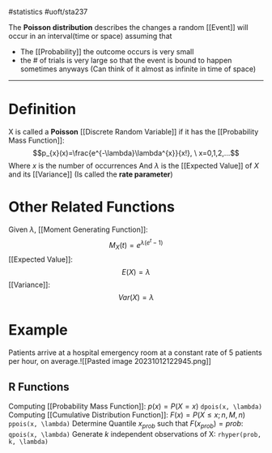 #statistics #uoft/sta237 

The **Poisson distribution** describes the changes a random [[Event]] will occur in an interval(time or space) assuming that
- The [[Probability]] the outcome occurs is very small
- the # of trials is very large so that the event is bound to happen sometimes anyways (Can think of it almost as infinite in time of space)

---
# Definition
X is called a **Poisson** [[Discrete Random Variable]] if it has the [[Probability Mass Function]]: $$p_{x}(x)=\frac{e^{-\lambda}\lambda^{x}}{x!}, \ x=0,1,2,...$$
Where $x$ is the number of occurrences
And $\lambda$ is the [[Expected Value]] of $X$ and its [[Variance]] (Is called the **rate parameter**)
# Other Related Functions
Given $\lambda$,
[[Moment Generating Function]]:$$M_{X}(t)=e^{\lambda(e^{t}-1)}$$
[[Expected Value]]:$$E(X)=\lambda$$
[[Variance]]:$$Var(X)=\lambda$$
# Example
Patients arrive at a hospital emergency room at a constant rate of 5 patients per hour, on average.![[Pasted image 20231012122945.png]]
## R Functions 
Computing [[Probability Mass Function]]: $p(x)=P(X=x)$
`dpois(x, \lambda)`
Computing [[Cumulative Distribution Function]]:  $F(x)=P(X\leq x;n,M,n)$
`ppois(x, \lambda)`
Determine Quantile $x_{prob}$ such that $F(x_{prob})=prob$:
`qpois(x, \lambda)` 
Generate *k* independent observations of X:
`rhyper(prob, k, \lambda)`